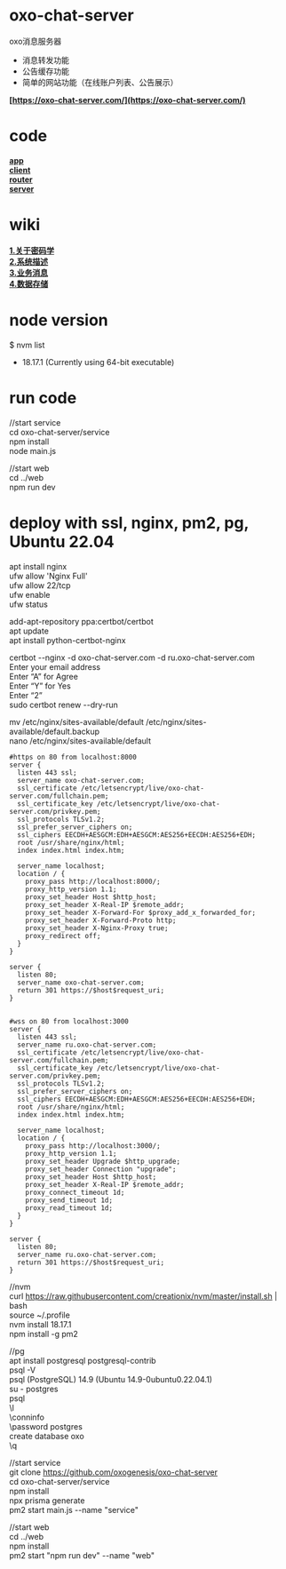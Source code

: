 # oxo-chat-server
oxo消息服务器
* 消息转发功能
* 公告缓存功能
* 简单的网站功能（在线账户列表、公告展示）

**[https://oxo-chat-server.com/](https://oxo-chat-server.com/)**  

# code

**[app](https://github.com/oxogenesis/oxo-chat-app)**  
**[client](https://github.com/oxogenesis/oxo-chat-client)**  
**[router](https://github.com/oxogenesis/oxo-chat-router)**  
**[server](https://github.com/oxogenesis/oxo-chat-server)**  

# wiki
**[1.关于密码学](https://github.com/oxogenesis/oxo-chat-client/wiki/1.%E5%85%B3%E4%BA%8E%E5%AF%86%E7%A0%81%E5%AD%A6)**  
**[2.系统描述](https://github.com/oxogenesis/oxo-chat-client/wiki/2.%E7%B3%BB%E7%BB%9F%E6%8F%8F%E8%BF%B0)**  
**[3.业务消息](https://github.com/oxogenesis/oxo-chat-client/wiki/3.%E4%B8%9A%E5%8A%A1%E6%B6%88%E6%81%AF)**  
**[4.数据存储](https://github.com/oxogenesis/oxo-chat-client/wiki/4.%E6%95%B0%E6%8D%AE%E5%AD%98%E5%82%A8)**  

# node version
$ nvm list  
  * 18.17.1 (Currently using 64-bit executable)  

# run code
//start service  
cd oxo-chat-server/service  
npm install  
node main.js  

//start web  
cd ../web  
npm run dev  

# deploy with ssl, nginx, pm2, pg, Ubuntu 22.04
apt install nginx  
ufw allow 'Nginx Full'  
ufw allow 22/tcp  
ufw enable  
ufw status  

add-apt-repository ppa:certbot/certbot  
apt update  
apt install python-certbot-nginx  

certbot --nginx -d oxo-chat-server.com -d ru.oxo-chat-server.com  
Enter your email address  
Enter “A” for Agree  
Enter “Y” for Yes  
Enter “2”  
sudo certbot renew --dry-run  
  
mv /etc/nginx/sites-available/default /etc/nginx/sites-available/default.backup  
nano /etc/nginx/sites-available/default  
  
```
#https on 80 from localhost:8000
server {  
  listen 443 ssl;  
  server_name oxo-chat-server.com;  
  ssl_certificate /etc/letsencrypt/live/oxo-chat-server.com/fullchain.pem;  
  ssl_certificate_key /etc/letsencrypt/live/oxo-chat-server.com/privkey.pem;  
  ssl_protocols TLSv1.2;  
  ssl_prefer_server_ciphers on;  
  ssl_ciphers EECDH+AESGCM:EDH+AESGCM:AES256+EECDH:AES256+EDH;  
  root /usr/share/nginx/html;  
  index index.html index.htm;  
  
  server_name localhost;  
  location / {
    proxy_pass http://localhost:8000/;  
    proxy_http_version 1.1;  
    proxy_set_header Host $http_host;  
    proxy_set_header X-Real-IP $remote_addr;  
    proxy_set_header X-Forward-For $proxy_add_x_forwarded_for;  
    proxy_set_header X-Forward-Proto http;  
    proxy_set_header X-Nginx-Proxy true;  
    proxy_redirect off;  
  }
}
  
server {  
  listen 80;  
  server_name oxo-chat-server.com;  
  return 301 https://$host$request_uri;  
}  
  

#wss on 80 from localhost:3000
server {  
  listen 443 ssl;  
  server_name ru.oxo-chat-server.com;  
  ssl_certificate /etc/letsencrypt/live/oxo-chat-server.com/fullchain.pem;  
  ssl_certificate_key /etc/letsencrypt/live/oxo-chat-server.com/privkey.pem;  
  ssl_protocols TLSv1.2;  
  ssl_prefer_server_ciphers on;  
  ssl_ciphers EECDH+AESGCM:EDH+AESGCM:AES256+EECDH:AES256+EDH;  
  root /usr/share/nginx/html;  
  index index.html index.htm;  
  
  server_name localhost;  
  location / {
    proxy_pass http://localhost:3000/;  
    proxy_http_version 1.1;  
    proxy_set_header Upgrade $http_upgrade;  
    proxy_set_header Connection "upgrade";  
    proxy_set_header Host $http_host;  
    proxy_set_header X-Real-IP $remote_addr;  
    proxy_connect_timeout 1d;  
    proxy_send_timeout 1d;  
    proxy_read_timeout 1d;  
  }
}
  
server {  
  listen 80;  
  server_name ru.oxo-chat-server.com;  
  return 301 https://$host$request_uri;  
}  
```

//nvm  
curl https://raw.githubusercontent.com/creationix/nvm/master/install.sh | bash  
source ~/.profile  
nvm install 18.17.1  
npm install -g pm2  

//pg  
apt install postgresql postgresql-contrib  
psql -V  
psql (PostgreSQL) 14.9 (Ubuntu 14.9-0ubuntu0.22.04.1)  
su - postgres  
psql  
\l  
\conninfo  
\password postgres  
create database oxo  
\q  

//start service  
git clone https://github.com/oxogenesis/oxo-chat-server  
cd oxo-chat-server/service  
npm install  
npx prisma generate  
pm2 start main.js --name "service"  

//start web  
cd ../web  
npm install  
pm2 start "npm run dev" --name "web"  

